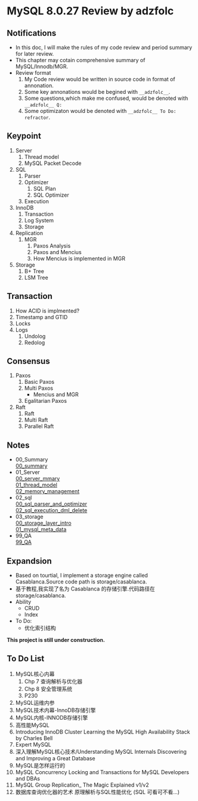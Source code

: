 # MySQL 8.0.27 Review by adzfolc

## Notifications
* In this doc, I will make the rules of my code review and period summary for later review.
* This chapter may cotain comprehensive summary of MySQL/Innodb/MGR.
* Review format
    1. My Code review would be written in source code in format of annonation.
    2. Some key annonations would be begined with `__adzfolc__`.
    3. Some questions,which make me confused, would be denoted with `__adzfolc__ Q:`
    4. Some optimizaton would be denoted with `__adzfolc__ To Do: refractor`.

## Keypoint
1. Server
    1. Thread model
    2. MySQL Packet Decode
2. SQL
    1. Parser
    2. Optimizer
        1. SQL Plan
        2. SQL Optimizer
    3. Execution
3. InnoDB
    1. Transaction
    2. Log System
    3. Storage
4. Replication
    1. MGR
        1. Paxos Analysis
        2. Paxos and Mencius
        3. How Mencius is implemented in MGR
5. Storage
    1. B+ Tree
    2. LSM Tree

## Transaction
1. How ACID is implmented?
2. Timestamp and GTID
3. Locks
4. Logs
    1. Undolog
    2. Redolog

## Consensus
1. Paxos
    1. Basic Paxos
    2. Multi Paxos
        * Mencius and MGR
    3. Egalitarian Paxos
2. Raft
    1. Raft
    2. Multi Raft
    3. Parallel Raft

## Notes
* 00_Summary  
[00_summary](./notes_by_adzfolc/00_summary.md)
* 01_Server  
[00_server_mmary](./notes_by_adzfolc/01_Server/00_server_summary.md)  
[01_thread_model](./notes_by_adzfolc/01_Server/01_thread_model.md)  
[02_memory_management](./notes_by_adzfolc/01_Server/02_memory_management.md)
* 02_sql  
[00_sql_parser_and_optimizer](./notes_by_adzfolc/02_SQL/00_sql_parser_and_optimizer.md)  
[02_sql_execution_dml_delete](./notes_by_adzfolc/02_sql_execution_dml_delete.md)
* 03_storage  
[00_storage_layer_intro](./notes_by_adzfolc/03_Storage/00_storage_layer_intro.md)  
[01_mysql_meta_data](./notes_by_adzfolc/03_Storage/01_mysql_meta_data.md)
* 99_QA  
[99_QA](./notes_by_adzfolc/99_QA.md)

## Expandsion
* Based on tourtial, I implement a storage engine called Casablanca.Source code path is storage/casablanca.
* 基于教程,我实现了名为 Casablanca 的存储引擎.代码路径在 storage/casablanca.
* Ability
    * CRUD
    * Index
* To Do:
    * 优化索引结构

**This project is still under construction.**

## To Do List
1. MySQL核心内幕
    1. Chp 7 查询解析与优化器
    2. Chp 8 安全管理系统
    3. P230
2. MySQL运维内参
3. MySQL技术内幕-InnoDB存储引擎
4. MySQL内核-INNODB存储引擎 
5. 高性能MySQL
6. Introducing InnoDB Cluster Learning the MySQL High Availability Stack by Charles Bell
7. Expert MySQL
8. 深入理解MySQL核心技术/Understanding MySQL Internals Discovering and Improving a Great Database
9. MySQL是怎样运行的
10. MySQL Concurrency Locking and Transactions for MySQL Developers and DBAs
11. MySQL Group Replication_ The Magic Explained v1/v2
12. 数据库查询优化器的艺术 原理解析与SQL性能优化 (SQL 可看可不看...)